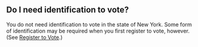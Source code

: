 ## Do I need identification to vote?

You do not need identification to vote in the state of New York. Some form of identification may be required when you first register to vote, however. (See [Register to Vote](#section-register-to-vote).)

